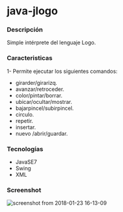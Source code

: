 # java-jlogo

### Descripción
Simple intérprete del lenguaje Logo.

### Caracteristicas
1- Permite ejecutar los siguientes comandos: 
  * girarder/girarizq.
  * avanzar/retroceder.
  * color/pintar/borrar.
  * ubicar/ocultar/mostrar.
  * bajarpincel/subirpincel.
  * circulo.
  * repetir.
  * insertar.
  * nuevo /abrir/guardar.
   
### Tecnologías
   * JavaSE7
   * Swing
   * XML

### Screenshot
![screenshot from 2018-01-23 16-13-09](https://user-images.githubusercontent.com/34853850/35295713-9840af08-0058-11e8-91f9-2b3f674d997b.png)

